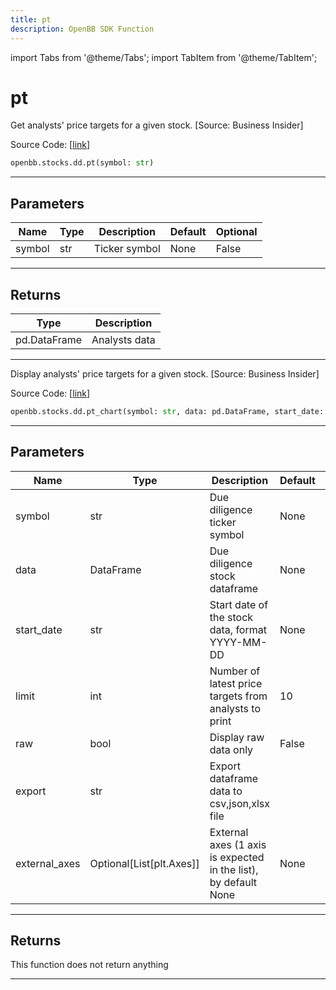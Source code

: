 ```yaml
---
title: pt
description: OpenBB SDK Function
---
```


import Tabs from '@theme/Tabs';
import TabItem from '@theme/TabItem';

# pt

<Tabs>
<TabItem value="model" label="Model" default>

Get analysts' price targets for a given stock. [Source: Business Insider]

Source Code: [[link](https://github.com/OpenBB-finance/OpenBBTerminal/tree/main/openbb_terminal/stocks/due_diligence/business_insider_model.py#L20)]

```python
openbb.stocks.dd.pt(symbol: str)
```

---

## Parameters

| Name | Type | Description | Default | Optional |
| ---- | ---- | ----------- | ------- | -------- |
| symbol | str | Ticker symbol | None | False |


---

## Returns

| Type | Description |
| ---- | ----------- |
| pd.DataFrame | Analysts data |
---



</TabItem>
<TabItem value="view" label="Chart">

Display analysts' price targets for a given stock. [Source: Business Insider]

Source Code: [[link](https://github.com/OpenBB-finance/OpenBBTerminal/tree/main/openbb_terminal/stocks/due_diligence/business_insider_view.py#L31)]

```python
openbb.stocks.dd.pt_chart(symbol: str, data: pd.DataFrame, start_date: str = None, limit: int = 10, raw: bool = False, export: str = "", external_axes: Optional[List[matplotlib.axes._axes.Axes]] = None)
```

---

## Parameters

| Name | Type | Description | Default | Optional |
| ---- | ---- | ----------- | ------- | -------- |
| symbol | str | Due diligence ticker symbol | None | False |
| data | DataFrame | Due diligence stock dataframe | None | False |
| start_date | str | Start date of the stock data, format YYYY-MM-DD | None | True |
| limit | int | Number of latest price targets from analysts to print | 10 | True |
| raw | bool | Display raw data only | False | True |
| export | str | Export dataframe data to csv,json,xlsx file |  | True |
| external_axes | Optional[List[plt.Axes]] | External axes (1 axis is expected in the list), by default None | None | True |


---

## Returns

This function does not return anything

---



</TabItem>
</Tabs>